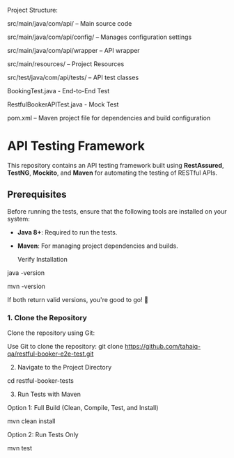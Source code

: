 

Project Structure:

src/main/java/com/api/ – Main source code

src/main/java/com/api/config/ – Manages configuration settings

src/main/java/com/api/wrapper – API wrapper

src/main/resources/ – Project Resources

src/test/java/com/api/tests/ – API test classes

   BookingTest.java - End-to-End Test
   
   RestfulBookerAPITest.java  - Mock Test
   
pom.xml – Maven project file for dependencies and build configuration

# API Testing Framework #

This repository contains an API testing framework built using **RestAssured**, **TestNG**, **Mockito**, and **Maven** for automating the testing of RESTful APIs.

## Prerequisites

Before running the tests, ensure that the following tools are installed on your system:

- **Java 8+**: Required to run the tests.
- **Maven**: For managing project dependencies and builds.

  Verify Installation
  
java -version

mvn -version

If both return valid versions, you're good to go! 🚀

### 1. Clone the Repository ###

Clone the repository using Git:

Use Git to clone the repository:
git clone https://github.com/tahaiq-qa/restful-booker-e2e-test.git

2. Navigate to the Project Directory
   
cd restful-booker-tests

3. Run Tests with Maven
   
Option 1: Full Build (Clean, Compile, Test, and Install)

mvn clean install

Option 2: Run Tests Only

mvn test


